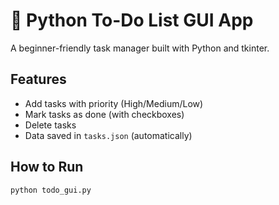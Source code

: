 # 📝 Python To-Do List GUI App

A beginner-friendly task manager built with Python and tkinter.

## Features
- Add tasks with priority (High/Medium/Low)
- Mark tasks as done (with checkboxes)
- Delete tasks
- Data saved in `tasks.json` (automatically)

## How to Run
```bash
python todo_gui.py
